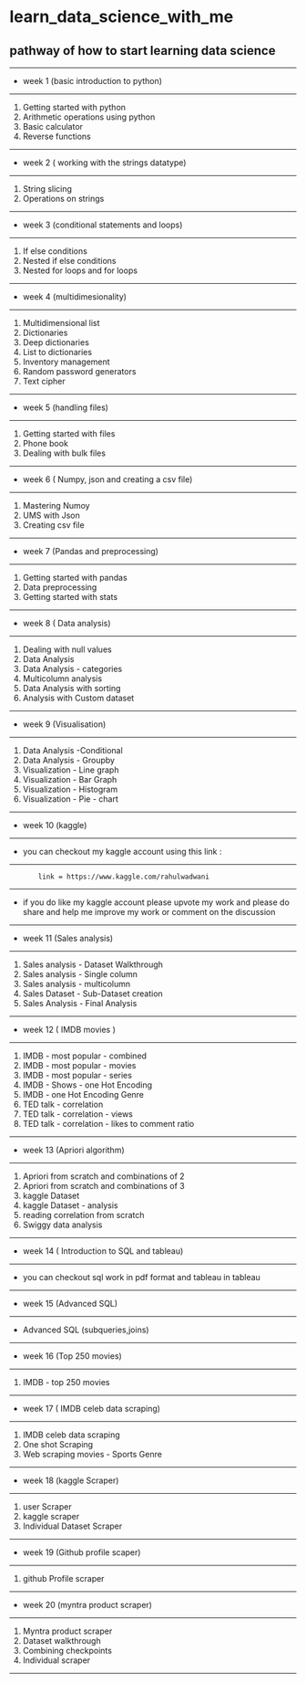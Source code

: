 # learn_data_science_with_me
pathway of how to start learning data science
--------------------------------------------------------------------------
_____________________________________________________________________________________
- week 1 (basic introduction to python)
_____________________________________________________________________________________
  1) Getting started with python
  2) Arithmetic operations using python 
  3) Basic calculator
  4) Reverse functions

_____________________________________________________________________________________
- week 2 ( working with the strings datatype)
_____________________________________________________________________________________
  1) String slicing 
  2) Operations on strings
_____________________________________________________________________________________
- week 3 (conditional statements and loops)
_____________________________________________________________________________________
  1) If else conditions
  2) Nested if else conditions
  3) Nested for loops and for loops 
_____________________________________________________________________________________
- week 4 (multidimesionality)
_____________________________________________________________________________________
  1) Multidimensional list 
  2) Dictionaries 
  3) Deep dictionaries
  4) List to dictionaries
  5) Inventory management
  6) Random password generators
  7) Text cipher
_____________________________________________________________________________________
- week 5 (handling files)
_____________________________________________________________________________________
  1) Getting started with files
  2) Phone book
  3) Dealing with bulk files
_____________________________________________________________________________________
- week 6 ( Numpy, json and creating a csv file)
_____________________________________________________________________________________
  1) Mastering Numoy 
  2) UMS with Json
  3) Creating csv file
_____________________________________________________________________________________
- week 7 (Pandas and preprocessing)
_____________________________________________________________________________________
  1) Getting started with pandas
  2) Data preprocessing
  3) Getting started with stats
_____________________________________________________________________________________
- week 8 ( Data analysis)
_____________________________________________________________________________________
  1) Dealing with null values
  2) Data Analysis
  3) Data Analysis - categories
  4) Multicolumn analysis
  5) Data Analysis with sorting 
  6) Analysis with Custom dataset
_____________________________________________________________________________________
- week 9 (Visualisation)
_____________________________________________________________________________________
  1) Data Analysis -Conditional
  2) Data Analysis - Groupby 
  3) Visualization - Line graph
  4) Visualization - Bar Graph
  5) Visualization - Histogram 
  6) Visualization - Pie - chart
_____________________________________________________________________________________
- week 10 (kaggle)
_____________________________________________________________________________________
  - you can checkout my kaggle account using this link :
  ---------------------------------------------------------------------
           link = https://www.kaggle.com/rahulwadwani
  ---------------------------------------------------------------------
- if you do like my kaggle account please upvote my work and please do share and help me improve my work or comment on the discussion
_____________________________________________________________________________________
- week 11 (Sales analysis)
_____________________________________________________________________________________
  1) Sales analysis - Dataset Walkthrough 
  2) Sales analysis - Single column
  3) Sales analysis - multicolumn 
  4) Sales Dataset - Sub-Dataset creation
  5) Sales Analysis - Final Analysis
_____________________________________________________________________________________
- week 12 ( IMDB movies )
_____________________________________________________________________________________
  1) IMDB - most popular - combined
  2) IMDB - most popular - movies
  3) IMDB - most popular - series
  4) IMDB - Shows - one Hot Encoding
  5) IMDB - one Hot Encoding Genre
  6) TED talk - correlation 
  7) TED talk - correlation - views
  8) TED talk - correlation - likes to comment ratio
_____________________________________________________________________________________
- week 13 (Apriori algorithm)
_____________________________________________________________________________________
  1) Apriori from scratch and combinations of 2
  2) Apriori from scratch and combinations of 3
  3) kaggle Dataset
  4) kaggle Dataset - analysis
  5) reading correlation from scratch
  6) Swiggy data analysis
_____________________________________________________________________________________
- week 14 ( Introduction to SQL and tableau)
_____________________________________________________________________________________
  - you can checkout sql work in pdf format and tableau in tableau
_____________________________________________________________________________________
- week 15 (Advanced SQL)
_____________________________________________________________________________________
  -  Advanced SQL (subqueries,joins)
_____________________________________________________________________________________
- week 16 (Top 250 movies)
_____________________________________________________________________________________
  1) IMDB - top 250 movies
_____________________________________________________________________________________
- week 17 ( IMDB celeb data scraping)
_____________________________________________________________________________________
  1) IMDB celeb data scraping 
  2) One shot Scraping 
  3) Web scraping movies - Sports Genre
_____________________________________________________________________________________
- week 18 (kaggle Scraper)
_____________________________________________________________________________________
  1) user Scraper
  2) kaggle scraper
  3) Individual Dataset Scraper
_____________________________________________________________________________________
- week 19 (Github profile scaper)
_____________________________________________________________________________________
  1) github Profile scraper
_____________________________________________________________________________________
- week 20 (myntra product scraper)
_____________________________________________________________________________________
  1) Myntra product scraper
  2) Dataset walkthrough
  3) Combining checkpoints 
  4) Individual scraper
 _____________________________________________________________________________________
